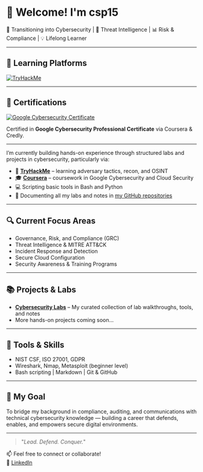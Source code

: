 # 👋 Welcome! I'm csp15

🚀 Transitioning into Cybersecurity | 🔐 Threat Intelligence | 📊 Risk & Compliance | 💡 Lifelong Learner

---

## 🧠 Learning Platforms

[![TryHackMe](https://tryhackme-badges.s3.amazonaws.com/AMPSY.png)](https://tryhackme.com/p/AMPSY)

---

## 🏅 Certifications

[![Google Cybersecurity Certificate](https://images.credly.com/size/680x680/images/0bf0f2da-a699-4c82-82e2-56dcf1f2e1c7/image.png)](https://www.credly.com/badges/8aacb426-75fe-45a5-bc55-76c31afbc267/public_url)

Certified in **Google Cybersecurity Professional Certificate** via Coursera & Credly.

---

I’m currently building hands-on experience through structured labs and projects in cybersecurity, particularly via:

- 🧠 [**TryHackMe**](https://tryhackme.com/p/AMPSY) – learning adversary tactics, recon, and OSINT
- 🎓 [**Coursera**](https://www.coursera.org) – coursework in Google Cybersecurity and Cloud Security
- 💻 Scripting basic tools in Bash and Python
- 📘 Documenting all my labs and notes in [my GitHub repositories](https://github.com/csp15?tab=repositories)

---

## 🔍 Current Focus Areas

- Governance, Risk, and Compliance (GRC)
- Threat Intelligence & MITRE ATT&CK
- Incident Response and Detection
- Secure Cloud Configuration
- Security Awareness & Training Programs

---

## 📚 Projects & Labs

- [**Cybersecurity Labs**](https://github.com/csp15/cybersecurity-labs) – My curated collection of lab walkthroughs, tools, and notes
- More hands-on projects coming soon...

---

## 🧰 Tools & Skills

- NIST CSF, ISO 27001, GDPR
- Wireshark, Nmap, Metasploit (beginner level)
- Bash scripting | Markdown | Git & GitHub

---

## 🎯 My Goal

To bridge my background in compliance, auditing, and communications with technical cybersecurity knowledge — building a career that defends, enables, and empowers secure digital environments.

---

> "_Lead. Defend. Conquer._"

📫 Feel free to connect or collaborate!  
🔗 [LinkedIn](https://www.linkedin.com/in/amparsy)

